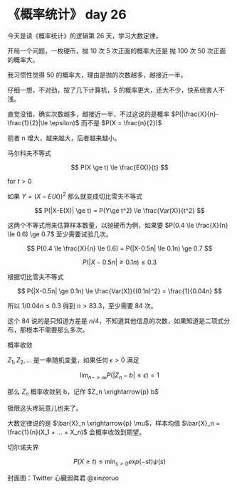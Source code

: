 # 《概率统计》 day 26

今天是读《概率统计》的逻辑第 26 天，学习大数定律。

开局一个问题，一枚硬币，抛 10 次 5 次正面的概率大还是 抛 100 次 50 次正面的概率大。

我习惯性觉得 50 的概率大，理由是抛的次数越多，越接近一半。

仔细一想，不对劲，按了几下计算机，5 的概率更大，还大不少，快系统害人不浅。

直觉没错，确实次数越多，越接近一半，不过这说的是概率 $P(|\frac{X}{n}-\frac{1}{2}|\le \epsilon)$ 而不是 $P(X = \frac{n}{2})$

前者 n 增大，越来越大，后者越来越小。

马尔科夫不等式

$$
P(X \ge t) \le \frac{E(X)}{t}
$$

for $t \gt 0$

如果 $Y = (X-E(X))^2$ 那么就变成切比雪夫不等式

$$
P(|X-E(X)| \ge t) = P(Y\ge t^2) \le \frac{Var(X)}{t^2}
$$

这两个不等式用来估算样本数量，以抛硬币为例，如果要 $P(0.4 \le \frac{X}{n} \le 0.6) \ge 0.7$ 至少需要试验几次。

$$
P(0.4 \le \frac{X}{n} \le 0.6) = P(|X-0.5n| \le 0.1n) \ge 0.7
$$

$$
P(|X-0.5n| \ge 0.1n) \le 0.3
$$

根据切比雪夫不等式

$$
P(|X-0.5n| \ge 0.1n) \le \frac{Var(X)}{(0.1n)^2} = \frac{1}{0.04n}
$$

所以 $1/0.04n \le 0.3$ 得到 $n > 83.3$，至少需要 84 次。

这个 84 说的是只知道方差是 $n/4$，不知道其他信息的次数，如果知道是二项式分布，那根本不需要那么多次。

概率收敛

$Z_1, Z_2, ...$ 是一串随机变量，如果任何 $\epsilon \gt 0$ 满足

$$
\lim_{n -> \infty} P(|Z_n - b|\le \epsilon) = 1 
$$

那么 $Z_n$ 概率收敛到 b，记作 $Z_n \xrightarrow{p} b$

极限这头疼玩意儿也来了。

大数定律说的是 $\bar{X}_n \xrightarrow{p} \mu$，样本均值 $\bar{X}_n = \frac{1}{n}(X_1 + ... + X_n)$ 会概率收敛到期望。

<!-- 概率收敛是直方图近似看做概率函数的依据。

直方图的统计，先搜集一堆数据，然后分成若干个区间 $[c_1, c_2), [c_2, c_3)..., [c_{n-1}, c_n)$，接着统计每个区间内数据的个数，最后绘制成图。

$$
\bar{Y}_n \xrightarrow{p} P(c_1 \le X_1 \lt c_2)
$$

区间越多，方差越大，表现在图上就是不够平滑，缺口多。 -->

切尔诺夫界

$$
P(X \ge t) \le \min_{s \gt 0} exp(-st)\psi(s)
$$

封面图：Twitter 心臓弱眞君 @xinzoruo